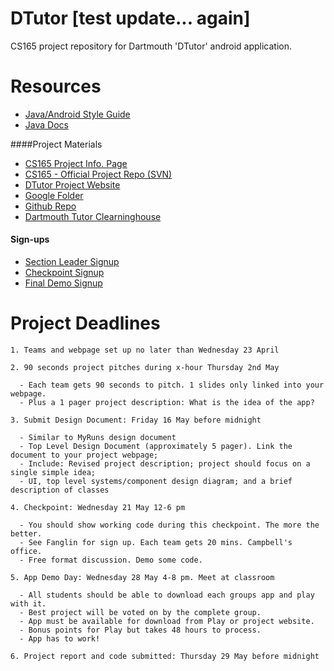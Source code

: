 DTutor [test update... again]
===========

CS165 project repository for Dartmouth 'DTutor' android application.

Resources
===========

* [Java/Android Style Guide][style-guide]
* [Java Docs][javadocs]

[style-guide]: http://source.android.com/source/code-style.html
[javadocs]: http://www.oracle.com/technetwork/java/javase/documentation/index-137868.html

####Project Materials

* [CS165 Project Info. Page][0]
* [CS165 - Official Project Repo (SVN)][1]
* [DTutor Project Website][2]
* [Google Folder][3]
* [Github Repo][4]
* [Dartmouth Tutor Clearninghouse][5]

[0]: http://cs.dartmouth.edu/~cs65/project.html
[1]: https://svn.cs.dartmouth.edu/classes/cs65-S14/gradroids/
[2]: https://sites.google.com/site/gradroids/
[3]: https://drive.google.com/folderview?id=0BzaJMjbII1pmSFhqLW5kRmc2djg&usp=sharing
[4]: https://github.com/traviswp/DTutor
[5]: http://www.dartmouth.edu/~acskills/tutors/index.html

#### Sign-ups

* [Section Leader Signup][6]
* [Checkpoint Signup][7]
* [Final Demo Signup][8]

[6]: https://docs.google.com/spreadsheet/ccc?key=0At496M3cofd9dDFQZlowMnNLZi1hQ3VIcHJjSEd6TEE&usp=drive_web#gid=0
[7]: http://doodle.com/t4k6zpxibvfhv2kx
[8]: http://doodle.com/d9apxnxgwmk47nty

Project Deadlines
===========

    1. Teams and webpage set up no later than Wednesday 23 April

    2. 90 seconds project pitches during x-hour Thursday 2nd May

      - Each team gets 90 seconds to pitch. 1 slides only linked into your webpage.
      - Plus a 1 pager project description: What is the idea of the app?

    3. Submit Design Document: Friday 16 May before midnight

      - Similar to MyRuns design document
      - Top Level Design Document (approximately 5 pager). Link the document to your project webpage;
      - Include: Revised project description; project should focus on a single simple idea;
      - UI, top level systems/component design diagram; and a brief description of classes

    4. Checkpoint: Wednesday 21 May 12-6 pm

      - You should show working code during this checkpoint. The more the better.
      - See Fanglin for sign up. Each team gets 20 mins. Campbell's office.
      - Free format discussion. Demo some code.

    5. App Demo Day: Wednesday 28 May 4-8 pm. Meet at classroom

      - All students should be able to download each groups app and play with it.
      - Best project will be voted on by the complete group.
      - App must be available for download from Play or project website.
      - Bonus points for Play but takes 48 hours to process.
      - App has to work!

    6. Project report and code submitted: Thursday 29 May before midnight
    
